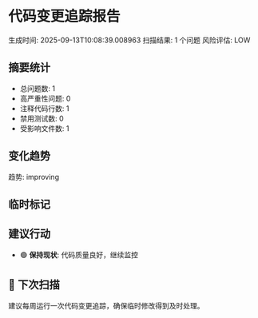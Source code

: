 # 代码变更追踪报告

生成时间: 2025-09-13T10:08:39.008963
扫描结果: 1 个问题
风险评估: LOW

## 摘要统计
- 总问题数: 1
- 高严重性问题: 0
- 注释代码行数: 1
- 禁用测试数: 0
- 受影响文件数: 1

## 变化趋势
趋势: improving

## 临时标记

## 建议行动
- 🟢 **保持现状**: 代码质量良好，继续监控

## 🔄 下次扫描
建议每周运行一次代码变更追踪，确保临时修改得到及时处理。
